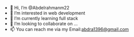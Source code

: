 - 👋 Hi, I’m @Abdelrahmanm22
- 👀 I’m interested in web development
- 🌱 I’m currently learning full stack
- 💞️ I’m looking to collaborate on ...
- 📫 You can reach me via my Email:abdra1396@gmail.com

<!---
Abdelrahmanm22/Abdelrahmanm22 is a ✨ special ✨ repository because its `README.md` (this file) appears on your GitHub profile.
You can click the Preview link to take a look at your changes.
--->

